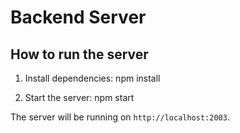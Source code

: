 # Backend Server

## How to run the server

1. Install dependencies:
npm install


2. Start the server:
npm start

The server will be running on `http://localhost:2003`.